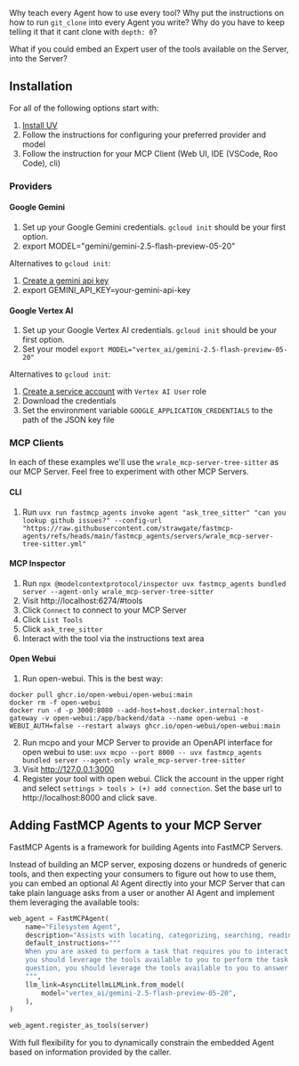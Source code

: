 Why teach every Agent how to use every tool? Why put the instructions on how to run `git_clone` into every Agent you write? Why do you have to keep telling it that it cant clone with `depth: 0`?

What if you could embed an Expert user of the tools available on the Server, into the Server?

## Installation

For all of the following options start with:

1. [Install UV](https://docs.astral.sh/uv/getting-started/installation/)
2. Follow the instructions for configuring your preferred provider and model
3. Follow the instruction for your MCP Client (Web UI, IDE (VSCode, Roo Code), cli)

### Providers

#### Google Gemini

1. Set up your Google Gemini credentials. `gcloud init` should be your first option.
2. export MODEL="gemini/gemini-2.5-flash-preview-05-20"

Alternatives to `gcloud init`:
1. [Create a gemini api key](https://aistudio.google.com/app/apikey)
2. export GEMINI_API_KEY=your-gemini-api-key

#### Google Vertex AI

1. Set up your Google Vertex AI credentials. `gcloud init` should be your first option.
2. Set your model `export MODEL="vertex_ai/gemini-2.5-flash-preview-05-20"`

Alternatives to `gcloud init`:

1. [Create a service account](https://console.cloud.google.com/iam-admin/serviceaccounts/create) with `Vertex AI User` role
2. Download the credentials
3. Set the environment variable `GOOGLE_APPLICATION_CREDENTIALS` to the path of the JSON key file

### MCP Clients 

In each of these examples we'll use the `wrale_mcp-server-tree-sitter` as our MCP Server.
Feel free to experiment with other MCP Servers.

#### CLI

1. Run `uvx run fastmcp_agents invoke agent "ask_tree_sitter" "can you lookup github issues?" --config-url "https://raw.githubusercontent.com/strawgate/fastmcp-agents/refs/heads/main/fastmcp_agents/servers/wrale_mcp-server-tree-sitter.yml"`

#### MCP Inspector

1. Run `npx @modelcontextprotocol/inspector uvx fastmcp_agents bundled server --agent-only wrale_mcp-server-tree-sitter`
2. Visit http://localhost:6274/#tools
3. Click `Connect` to connect to your MCP Server
4. Click `List Tools`
5. Click `ask_tree_sitter`
6. Interact with the tool via the instructions text area

#### Open Webui

1. Run open-webui.  This is the best way:
```
docker pull ghcr.io/open-webui/open-webui:main
docker rm -f open-webui
docker run -d -p 3000:8080 --add-host=host.docker.internal:host-gateway -v open-webui:/app/backend/data --name open-webui -e WEBUI_AUTH=false --restart always ghcr.io/open-webui/open-webui:main
```
2. Run mcpo and your MCP Server to provide an OpenAPI interface for open webui to use: `uvx mcpo --port 8000 -- uvx fastmcp_agents bundled server --agent-only wrale_mcp-server-tree-sitter`
3. Visit http://127.0.0.1:3000
4. Register your tool with open webui.  Click the account in the upper right and select `settings > tools > (+) add connection`.  Set the base url to http://localhost:8000 and click save.

## Adding FastMCP Agents to your MCP Server

FastMCP Agents is a framework for building Agents into FastMCP Servers.

Instead of building an MCP server, exposing dozens or hundreds of generic tools, and then expecting your consumers to figure out how to use them, you can embed an optional AI Agent directly into your MCP Server that can take plain language asks from a user or another AI Agent and implement them leveraging the available tools:

```python
web_agent = FastMCPAgent(
    name="Filesystem Agent",
    description="Assists with locating, categorizing, searching, reading, or writing files on the system.",
    default_instructions="""
    When you are asked to perform a task that requires you to interact with local files, 
    you should leverage the tools available to you to perform the task. If you are asked a
    question, you should leverage the tools available to you to answer the question.
    """,
    llm_link=AsyncLitellmLLMLink.from_model(
        model="vertex_ai/gemini-2.5-flash-preview-05-20",
    ),
)

web_agent.register_as_tools(server)
```

With full flexibility for you to dynamically constrain the embedded Agent based on information provided by the caller.